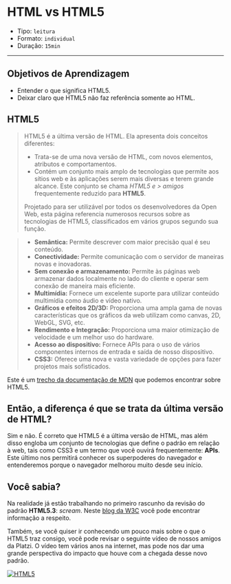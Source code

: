 # HTML vs HTML5

- Tipo: `leitura`
- Formato: `individual`
- Duração: `15min`

***

## Objetivos de Aprendizagem

- Entender o que significa HTML5.
- Deixar claro que HTML5 não faz referência somente ao HTML.

## HTML5

> HTML5 é a última versão de HTML. Ela apresenta dois conceitos diferentes:
>
> - Trata-se de uma nova versão de HTML, com novos elementos, atributos e comportamentos.
> - Contém um conjunto mais amplo de tecnologias que permite aos sítios web e às aplicações serem mais diversas e terem grande alcance. Este conjunto se chama _HTML5 e > amigos_ frequentemente reduzido para **HTML5**.
>
> Projetado para ser utilizável por todos os desenvolvedores da Open Web, esta página referencia numerosos recursos sobre as tecnologias de HTML5, classificados em vários grupos segundo sua função.

> - **Semântica:** Permite descrever com maior precisão qual é seu conteúdo.
> - **Conectividade:** Permite comunicação com o servidor de maneiras novas e inovadoras.
> - **Sem conexão e armazenamento:** Permite às páginas web armazenar dados localmente no lado do cliente e operar sem conexão de maneira mais eficiente.
> - **Multimídia:** Fornece um excelente suporte para utilizar conteúdo multimídia como áudio e vídeo nativo.
> - **Gráficos e efeitos 2D/3D:** Proporciona uma ampla gama de novas características que os gráficos da web utilizam como canvas, 2D, WebGL, SVG, etc.
> - **Rendimento e Integração:** Proporciona uma maior otimização de velocidade e um melhor uso do hardware.
> - **Acesso ao dispositivo:** Fornece APIs para o uso de vários componentes internos de entrada e saída de nosso dispositivo.
> - **CSS3:** Oferece uma nova e vasta variedade de opções para fazer projetos mais sofisticados.
 
Este é um [trecho da documentação de MDN](https://developer.mozilla.org/pt-BR/docs/Web/HTML/HTML5) que podemos encontrar sobre HTML5.

## Então, a diferença é que se trata da última versão de HTML?

Sim e não. É correto que HTML5 é a última versão de HTML, mas além disso engloba um conjunto de tecnologias que define o padrão em relação à web, tais como CSS3 e um termo que você ouvirá frequentemente: **APIs**. Este último nos permitirá conhecer os superpoderes do navegador e entenderemos porque o navegador melhorou muito desde seu início.

## Você sabia?

Na realidade já estão trabalhando no primeiro rascunho da revisão do padrão **HTML5.3**: _scream_. Neste [blog da W3C](https://www.w3.org/blog/2017/12/html-5-2-is-done-html-5-3-is-coming/) você pode encontrar informação a respeito.

Também, se você quiser ir conhecendo um pouco mais sobre o que o HTML5 traz consigo, você pode revisar o seguinte vídeo de nossos amigos da Platzi. O vídeo tem vários anos na internet, mas pode nos dar uma grande perspectiva do impacto que houve com a chegada desse novo padrão.

[![HTML5](https://img.youtube.com/vi/RBbviZLKEG0/0.jpg)](https://youtu.be/RBbviZLKEG0) 